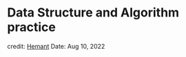 # Data Structure and Algorithm practice


credit: [Hemant](https://github.com/hemant087)
Date: Aug 10, 2022
